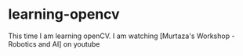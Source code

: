# learning-opencv
This time I am learning openCV. I am watching [Murtaza's Workshop - Robotics and AI] on youtube
